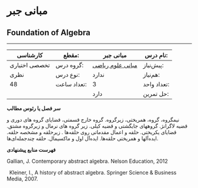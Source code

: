 # مبانی جبر
## Foundation of Algebra
_______________________________________________________________________________
| کارشناسی      | مقطع:       | مبانی جبر                                                | نام درس:    |
| ------------- | ----------- | -------------------------------------------------------- | ----------- |
| تخصصی اختیاری | گروه درس:   | [مبانی علوم ریاضی](../base/Foundation-of-Mathematics.md) | پیش‌نیاز:   |
| نظری          | نوع درس:    | ندارد                                                    | هم‌نیاز:    |
| 48            | تعداد ساعت: | 3                                                        | تعداد واحد: |
|               |             |  دارد                                                    | حل تمرین:   |

**سر فصل یا رئوس مطالب**

نیمگروه، گروه، همریختی، زیرگروه. گروه خارج قسمتی، قضایای گروه های دوری و قضیه لاگرانژ. گروههای جایگشتی و قضیه کیلی. زیر گروه های نرمال و زیرگروه مشتق. قضایای یکریختی. حلقه و اعمال مقدماتی روی حلقه‌ها . زیرحلقه و مشخصه حلقه. ایده‌آلها و همریختی حلقه‌ها. ایده‌آل اول و ماکسیمال. حلقه چندجمله‌ای‌ها.

**فهرست منابع پیشنهادی**

Gallian, J. Contemporary abstract algebra. Nelson Education, 2012

` `Kleiner, I., A history of abstract algebra. Springer Science & Business Media, 2007.
